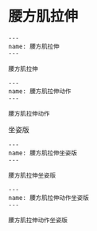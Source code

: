# 腰方肌拉伸

```{figure} assets/img/2022-01-17-12-02-00.png
---
name: 腰方肌拉伸
---

腰方肌拉伸
```

```{figure} assets/img/2022-01-17-12-02-33.png
---
name: 腰方肌拉伸动作
---

腰方肌拉伸动作
```

坐姿版

```{figure} assets/img/2022-01-17-12-03-11.png
---
name: 腰方肌拉伸坐姿版
---

腰方肌拉伸坐姿版
```

```{figure}assets/img/2022-01-17-12-03-32.png
---
name: 腰方肌拉伸动作坐姿版
---

腰方肌拉伸动作坐姿版
```